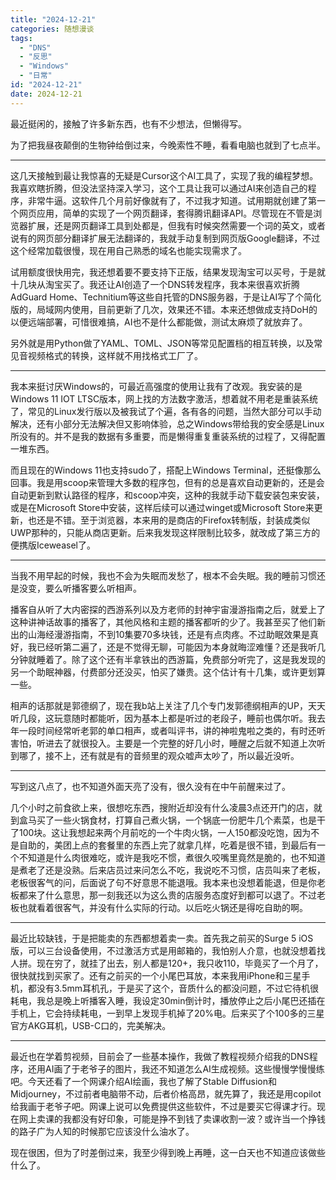 ```yaml
---
title: "2024-12-21"
categories: 随想漫谈
tags:
  - "DNS"
  - "反思"
  - "Windows"
  - "日常"
id: "2024-12-21"
date: 2024-12-21
---
```


最近挺闲的，接触了许多新东西，也有不少想法，但懒得写。

为了把我昼夜颠倒的生物钟给倒过来，今晚索性不睡，看看电脑也就到了七点半。

----

这几天接触到最让我惊喜的无疑是Cursor这个AI工具了，实现了我的编程梦想。我喜欢瞎折腾，但没法坚持深入学习，这个工具让我可以通过AI来创造自己的程序，非常牛逼。这软件几个月前好像就有了，不过我才知道。试用期就创建了第一个网页应用，简单的实现了一个网页翻译，套得腾讯翻译API。尽管现在不管是浏览器扩展，还是网页翻译工具到处都是，但我有时候突然需要一个词的英文，或者说有的网页部分翻译扩展无法翻译的，我就手动复制到网页版Google翻译，不过这个经常加载很慢，现在用自己熟悉的域名也能实现需求了。

试用额度很快用完，我还想着要不要支持下正版，结果发现淘宝可以买号，于是就十几块从淘宝买了。我还让AI创造了一个DNS转发程序，我本来很喜欢折腾AdGuard Home、Technitium等这些自托管的DNS服务器，于是让AI写了个简化版的，局域网内使用，目前更新了几次，效果还不错。本来还想做成支持DoH的以便远端部署，可惜很难搞，AI也不是什么都能做，测试太麻烦了就放弃了。

另外就是用Python做了YAML、TOML、JSON等常见配置档的相互转换，以及常见音视频格式的转换，这样就不用找格式工厂了。

----

我本来挺讨厌Windows的，可最近高强度的使用让我有了改观。我安装的是Windows 11 IOT LTSC版本，网上找的方法数字激活，想着就不用老是重装系统了，常见的Linux发行版以及被我试了个遍，各有各的问题，当然大部分可以手动解决，还有小部分无法解决但又影响体验，总之Windows带给我的安全感是Linux所没有的。并不是我的数据有多重要，而是懒得重复重装系统的过程了，又得配置一堆东西。

而且现在的Windows 11也支持sudo了，搭配上Windows Terminal，还挺像那么回事。我是用scoop来管理大多数的程序包，但有的总是喜欢自动更新的，还是会自动更新到默认路径的程序，和scoop冲突，这种的我就手动下载安装包来安装，或是在Microsoft Store中安装，这样后续可以通过winget或Microsoft Store来更新，也还是不错。至于浏览器，本来用的是商店的Firefox转制版，封装成类似UWP那种的，只能从商店更新。后来我发现这样限制比较多，就改成了第三方的便携版Iceweasel了。

----

当我不用早起的时候，我也不会为失眠而发愁了，根本不会失眠。我的睡前习惯还是没变，要么听播客要么听相声。

播客自从听了大内密探的西游系列以及方老师的封神宇宙漫游指南之后，就爱上了这种讲神话故事的播客了，其他风格和主题的播客都听的少了。我甚至买了他们新出的山海经漫游指南，不到10集要70多块钱，还是有点肉疼。不过助眠效果是真好，我已经听第二遍了，还是不觉得无聊，可能因为本身就晦涩难懂？还是我听几分钟就睡着了。除了这个还有半拿铁出的西游篇，免费部分听完了，这是我发现的另一个助眠神器，付费部分还没买，怕买了嫌贵。这个估计有十几集，或许更划算一些。

相声的话那就是郭德纲了，现在我b站上关注了几个专门发郭德纲相声的UP，天天听几段，这玩意随时都能听，因为基本上都是听过的老段子，睡前也偶尔听。我去年一段时间经常听老郭的单口相声，或者叫评书，讲的神啦鬼啦之类的，有时还听害怕，听进去了就很投入。主要是一个完整的好几小时，睡醒之后就不知道上次听到哪了，接不上，还有就是有的音频里的观众嘘声太吵了，所以最近没听。

----

写到这八点了，也不知道外面天亮了没有，很久没有在中午前醒来过了。

几个小时之前食欲上来，很想吃东西，搜附近却没有什么凌晨3点还开门的店，就到盒马买了一些火锅食材，打算自己煮火锅，一个锅底一份肥牛几个素菜，也是干了100块。这让我想起来两个月前吃的一个牛肉火锅，一人150都没吃饱，因为不是自助的，美团上点的套餐里的东西上完了就拿几样，吃着是很不错，到最后有一个不知道是什么肉很难吃，或许是我吃不惯，煮很久咬嘴里竟然是脆的，也不知道是煮老了还是没熟。后来店员过来问怎么不吃，我说吃不习惯，店员叫来了老板，老板很客气的问，后面说了句不好意思不能退哦。我本来也没想着能退，但是你老板都来了什么意思，那一刻我还以为这么贵的店服务态度好到都可以退了。不过老板也就看着很客气，并没有什么实际的行动。以后吃火锅还是得吃自助的啊。

----

最近比较缺钱，于是把能卖的东西都想着卖一卖。首先我之前买的Surge 5 iOS版，可以三台设备使用，不过激活方式是用邮箱的，我怕别人介意，也就没想着找人拼。现在穷了，就挂了出去，别人都是120+，我只收110，毕竟买了一个月了，很快就找到买家了。还有之前买的一个小尾巴耳放，本来我用iPhone和三星手机，都没有3.5mm耳机孔，于是买了这个，音质什么的都没问题，不过它待机很耗电，我总是晚上听播客入睡，我设定30min倒计时，播放停止之后小尾巴还插在手机上，它会持续耗电，一到早上发现手机掉了20%电。后来买了个100多的三星官方AKG耳机，USB-C口的，完美解决。

----

最近也在学着剪视频，目前会了一些基本操作，我做了教程视频介绍我的DNS程序，还用AI画了于老爷子的图片，我还不知道怎么AI生成视频。这些慢慢学慢慢练吧。今天还看了一个网课介绍AI绘画，我也了解了Stable Diffusion和Midjourney，不过前者电脑带不动，后者价格高昂，就先算了，我还是用copilot给我画于老爷子吧。网课上说可以免费提供这些软件，不过是要买它得课才行。现在网上卖课的我都没有好印象，可能是挣不到钱了卖课收割一波？或许当一个挣钱的路子广为人知的时候那它应该没什么油水了。

现在很困，但为了时差倒过来，我至少得到晚上再睡，这一白天也不知道应该做些什么了。